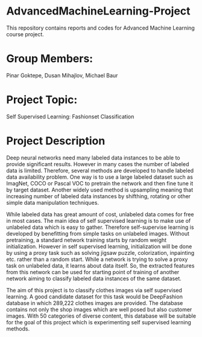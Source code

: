 # AdvancedMachineLearning-Project
This repository contains reports and codes for Advanced Machine Learning course project.

# Group Members:
Pinar Goktepe, 
Dusan Mihajlov, 
Michael Baur

# Project Topic:
Self Supervised Learning: Fashionset Classification

# Project Description
Deep neural networks need many labeled data instances to be able to provide significant results. However in many cases the number of labeled data is limited. Therefore, several methods are developed to handle labeled data availability problem. One way is to use a large labeled dataset such as ImagNet, COCO or Pascal VOC to pretrain the network and then fine tune it by target dataset. Another widely used method is upsampling meaning that increasing number of labeled data instances by shifthing, rotating or other simple data manipulation techniques. 

While labeled data has great amount of cost, unlabeled data comes for free in most cases. The main idea of self supervised learning is to make use of unlabeled data which is easy to gather. Therefore self-supervise learning is developed by benefitting from simple tasks on unlabeled images. Without pretraining, a standard network training starts by random weight initialization. However in self supervised learning, initialization will be done by using a proxy task such as solving jigsaw puzzle, colorization, inpainting etc. rather than a random start. While a network is trying to solve a proxy task on unlabeled data, it learns about data itself. So, the extracted features from this network can be used for starting point of training of another network aiming to classify labeled data instances of the same dataset.

The aim of this project is to classify clothes images via self supervised learning. A good candidate dataset for this task would be DeepFashion database in which 289,222 clothes images are provided. The database contains not only the shop images which are well posed but also customer images. With 50 categories of diverse content, this database will be suitable for the goal of this project which is experimenting self supervised learning methods.  

